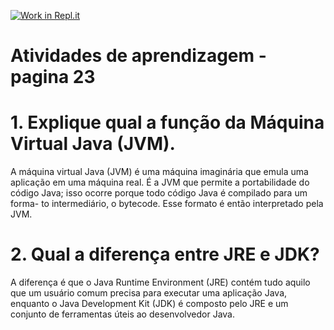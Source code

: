 [![Work in Repl.it](https://classroom.github.com/assets/work-in-replit-14baed9a392b3a25080506f3b7b6d57f295ec2978f6f33ec97e36a161684cbe9.svg)](https://classroom.github.com/online_ide?assignment_repo_id=364734&assignment_repo_type=GroupAssignmentRepo)

# Atividades de aprendizagem - pagina 23 
# 1. Explique qual a função da Máquina Virtual Java (JVM).

  A máquina virtual Java (JVM) é uma máquina imaginária que emula uma
aplicação em uma máquina real. É a JVM que permite a portabilidade do código Java; 
isso ocorre porque todo código Java é compilado para um forma-
to intermediário, o bytecode. Esse formato é então interpretado pela JVM.

# 2. Qual a diferença entre JRE e JDK?

  A diferença é que o Java Runtime Environment (JRE) contém tudo aquilo que um usuário
comum precisa para executar uma aplicação Java, enquanto o Java Development Kit (JDK) é composto pelo JRE e um conjunto de
ferramentas úteis ao desenvolvedor Java.
